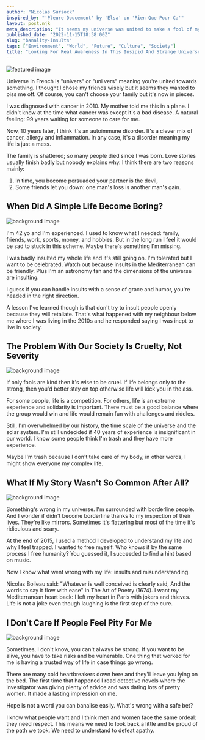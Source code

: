 ```yaml
---
author: "Nicolas Sursock"
inspired_by: "'Pleure Doucement' by 'Elsa' on 'Rien Que Pour Ca'"
layout: post.njk
meta_description: "It seems my universe was united to make a fool of myself. But my dignity fought back. Maybe my family will become humanity because I'm so tired."
published_date: "2022-11-15T18:38:00Z"
slug: "banality-insults"
tags: ["Environment", "World", "Future", "Culture", "Society"]
title: "Looking For Real Awareness In This Insipid And Strange Universe?"
---
```


![featured image](https://images.unsplash.com/photo-1556484687-30636164638b?ixlib=rb-4.0.3&ixid=MnwxMjA3fDB8MHxwaG90by1wYWdlfHx8fGVufDB8fHx8&auto=format&fit=crop)

Universe in French is "univers" or "uni vers" meaning you're united towards something. I thought I chose my friends wisely but it seems they wanted to piss me off. Of course, you can't choose your family but it's now in pieces.

I was diagnosed with cancer in 2010. My mother told me this in a plane. I didn't know at the time what cancer was except it's a bad disease. A natural feeling: 99 years waiting for someone to care for me.

Now, 10 years later, I think it's an autoimmune disorder. It's a clever mix of cancer, allergy and inflammation. In any case, it's a disorder meaning my life is just a mess. 

The family is shattered; so many people died since I was born. Love stories usually finish badly but nobody explains why. I think there are two reasons mainly:
 1. In time, you become persuaded your partner is the devil,
 2. Some friends let you down: one man's loss is another man's gain.

## When Did A Simple Life Become Boring?

![background image](https://images.unsplash.com/photo-1567653418876-5bb0e566e1c2?ixlib=rb-4.0.3&ixid=MnwxMjA3fDB8MHxwaG90by1wYWdlfHx8fGVufDB8fHx8&auto=format&fit=crop&q=80&w=800&h=600)

I'm 42 yo and I'm experienced. I used to know what I needed: family, friends, work, sports, money, and hobbies. But in the long run I feel it would be sad to stuck in this scheme. Maybe there's something I'm missing.

I was badly insulted my whole life and it's still going on. I'm tolerated but I want to be celebrated. Watch out because insults in the Mediterranean can be friendly. Plus I'm an astronomy fan and the dimensions of the universe are insulting.

I guess if you can handle insults with a sense of grace and humor, you're headed in the right direction.

A lesson I've learned though is that don't try to insult people openly because they will retaliate. That's what happened with my neighbour below me where I was living in the 2010s and he responded saying I was inept to live in society.

## The Problem With Our Society Is Cruelty, Not Severity

![background image](https://images.unsplash.com/photo-1648478814801-df038a7a382f?ixlib=rb-4.0.3&ixid=MnwxMjA3fDB8MHxwaG90by1wYWdlfHx8fGVufDB8fHx8&auto=format&fit=crop&q=80&w=800&h=600)

If only fools are kind then it's wise to be cruel. If life belongs only to the strong, then you'd better stay on top otherwise life will kick you in the ass.

For some people, life is a competition. For others, life is an extreme experience and solidarity is important. There must be a good balance where the group would win and life would remain fun with challenges and riddles.

Still, I'm overwhelmed by our history, the time scale of the universe and the solar system. I'm still undecided if 40 years of experience is insignificant in our world. I know some people think I'm trash and they have more experience.

Maybe I'm trash because I don't take care of my body, in other words, I might show everyone my complex life.

## What If My Story Wasn't So Common After All?

![background image](https://images.unsplash.com/photo-1550986759-3833c78d7326?ixlib=rb-4.0.3&ixid=MnwxMjA3fDB8MHxwaG90by1wYWdlfHx8fGVufDB8fHx8&auto=format&fit=crop&q=80&w=800&h=600)

Something's wrong in my universe. I'm surrounded with borderline people. And I wonder if didn't become borderline thanks to my inspection of their lives. They're like mirrors. Sometimes it's flattering but most of the time it's ridiculous and scary.

At the end of 2015, I used a method I developed to understand my life and why I feel trapped. I wanted to free myself. Who knows if by the same process I free humanity? You guessed it, I succeeded to find a hint based on music.

Now I know what went wrong with my life: insults and misunderstanding.

Nicolas Boileau said: "Whatever is well conceived is clearly said, And the words to say it flow with ease" in The Art of Poetry (1674). I want my Mediterranean heart back: I left my heart in Paris with jokers and thieves. Life is not a joke even though laughing is the first step of the cure.

## I Don't Care If People Feel Pity For Me

![background image](https://images.unsplash.com/photo-1595951472939-77e584cde8f2?ixlib=rb-4.0.3&ixid=MnwxMjA3fDB8MHxwaG90by1wYWdlfHx8fGVufDB8fHx8&auto=format&fit=crop&q=80&w=800&h=600)

Sometimes, I don't know, you can't always be strong. If you want to be alive, you have to take risks and be vulnerable. One thing that worked for me is having a trusted way of life in case things go wrong.

There are many cold heartbreakers down here and they'll leave you lying on the bed. The first time that happened I read detective novels where the investigator was giving plenty of advice and was dating lots of pretty women. It made a lasting impression on me.

Hope is not a word you can banalise easily. What's wrong with a safe bet?

I know what people want and I think men and women face the same ordeal: they need respect. This means we need to look back a little and be proud of the path we took. We need to understand to defeat apathy. 